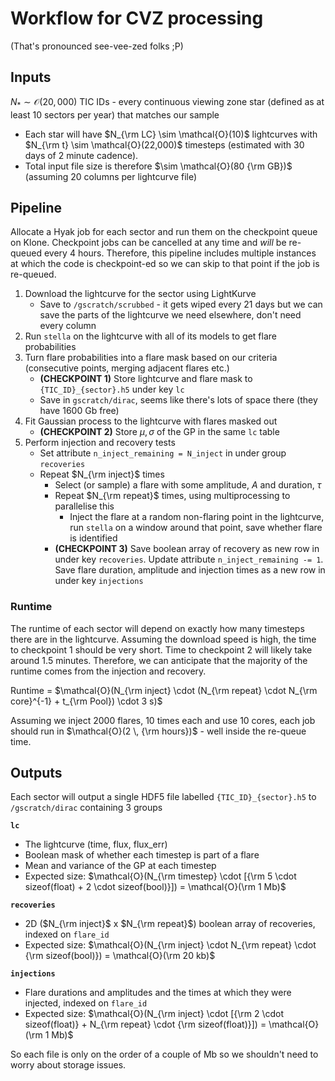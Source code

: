 # Workflow for CVZ processing
(That's pronounced see-vee-zed folks ;P)

## Inputs
$N_* \sim \mathcal{O}(20,000)$ TIC IDs - every continuous viewing zone star (defined as at least 10 sectors per year) that matches our sample
- Each star will have $N_{\rm LC} \sim \mathcal{O}(10)$ lightcurves with $N_{\rm t} \sim \mathcal{O}(22,000)$ timesteps (estimated with 30 days of 2 minute cadence).
- Total input file size is therefore $\sim \mathcal{O}(80 {\rm GB})$ (assuming 20 columns per lightcurve file)

## Pipeline
Allocate a Hyak job for each sector and run them on the checkpoint queue on Klone. Checkpoint jobs can be cancelled at any time and *will* be re-queued every 4 hours. Therefore, this pipeline includes multiple instances at which the code is checkpoint-ed so we can skip to that point if the job is re-queued.

1. Download the lightcurve for the sector using LightKurve
    - Save to `/gscratch/scrubbed` - it gets wiped every 21 days but we can save the parts of the lightcurve we need elsewhere, don't need every column
2. Run `stella` on the lightcurve with all of its models to get flare probabilities
3. Turn flare probabilities into a flare mask based on our criteria (consecutive points, merging adjacent flares etc.)
    - **(CHECKPOINT 1)** Store lightcurve and flare mask to `{TIC_ID}_{sector}.h5` under key `lc`
    - Save in `gscratch/dirac`, seems like there's lots of space there (they have 1600 Gb free)
4. Fit Gaussian process to the lightcurve with flares masked out
    - **(CHECKPOINT 2)** Store $\mu, \sigma$ of the GP in the same `lc` table
5. Perform injection and recovery tests 
    - Set attribute `n_inject_remaining = N_inject` in under group `recoveries`
    - Repeat $N_{\rm inject}$ times
        - Select (or sample) a flare with some amplitude, $A$ and duration, $\tau$
        - Repeat $N_{\rm repeat}$ times, using multiprocessing to parallelise this
            - Inject the flare at a random non-flaring point in the lightcurve, run `stella` on a window around that point, save whether flare is identified
        - **(CHECKPOINT 3)** Save boolean array of recovery as new row in under key `recoveries`. Update attribute `n_inject_remaining -= 1`. Save flare duration, amplitude and injection times as a new row in under key `injections`

### Runtime
The runtime of each sector will depend on exactly how many timesteps there are in the lightcurve. Assuming the download speed is high, the time to checkpoint 1 should be very short. Time to checkpoint 2 will likely take around 1.5 minutes. Therefore, we can anticipate that the majority of the runtime comes from the injection and recovery.

Runtime = $\mathcal{O}(N_{\rm inject} \cdot (N_{\rm repeat} \cdot N_{\rm core}^{-1} + t_{\rm Pool}) \cdot 3 s)$

Assuming we inject 2000 flares, 10 times each and use 10 cores, each job should run in $\mathcal{O}(2 \, {\rm hours})$ - well inside the re-queue time.

## Outputs
Each sector will output a single HDF5 file labelled `{TIC_ID}_{sector}.h5` to `/gscratch/dirac` containing 3 groups

**`lc`**
- The lightcurve (time, flux, flux_err)
- Boolean mask of whether each timestep is part of a flare
- Mean and variance of the GP at each timestep
- Expected size: $\mathcal{O}(N_{\rm timestep} \cdot [{\rm 5 \cdot sizeof(float) + 2 \cdot sizeof(bool)}]) = \mathcal{O}(\rm 1 Mb)$

**`recoveries`**
- 2D ($N_{\rm inject}$ x $N_{\rm repeat}$) boolean array of recoveries, indexed on `flare_id`
- Expected size: $\mathcal{O}(N_{\rm inject} \cdot N_{\rm repeat} \cdot {\rm sizeof(bool)}) = \mathcal{O}(\rm 20 kb)$


**`injections`**
- Flare durations and amplitudes and the times at which they were injected, indexed on `flare_id`
- Expected size: $\mathcal{O}(N_{\rm inject} \cdot [{\rm 2 \cdot sizeof(float)} + N_{\rm repeat} \cdot {\rm sizeof(float)}]) = \mathcal{O}(\rm 1 Mb)$

So each file is only on the order of a couple of Mb so we shouldn't need to worry about storage issues.